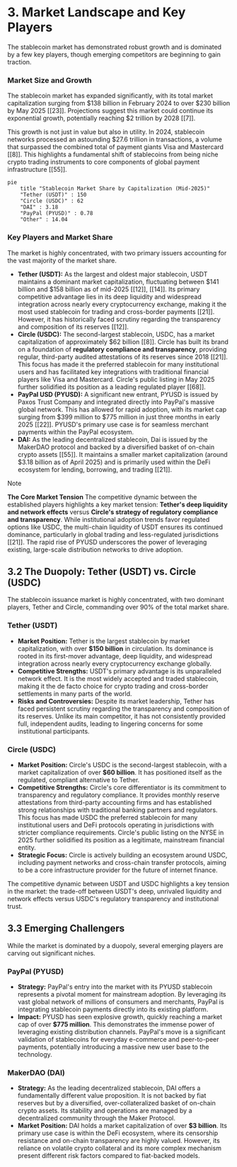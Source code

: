 # 3. Market Landscape and Key Players

The stablecoin market has demonstrated robust growth and is dominated by a few key players, though emerging competitors are beginning to gain traction.

### Market Size and Growth

The stablecoin market has expanded significantly, with its total market capitalization surging from $138 billion in February 2024 to over $230 billion by May 2025 [\[23\]]. Projections suggest this market could continue its exponential growth, potentially reaching $2 trillion by 2028 [\[7\]].

This growth is not just in value but also in utility. In 2024, stablecoin networks processed an astounding $27.6 trillion in transactions, a volume that surpassed the combined total of payment giants Visa and Mastercard [\[8\]]. This highlights a fundamental shift of stablecoins from being niche crypto trading instruments to core components of global payment infrastructure [\[55\]].

```mermaid
pie
    title "Stablecoin Market Share by Capitalization (Mid-2025)"
    "Tether (USDT)" : 150
    "Circle (USDC)" : 62
    "DAI" : 3.18
    "PayPal (PYUSD)" : 0.78
    "Other" : 14.04
```

### Key Players and Market Share

The market is highly concentrated, with two primary issuers accounting for the vast majority of the market share.

*   **Tether (USDT):** As the largest and oldest major stablecoin, USDT maintains a dominant market capitalization, fluctuating between $141 billion and $158 billion as of mid-2025 [\[12\]], [\[14\]]. Its primary competitive advantage lies in its deep liquidity and widespread integration across nearly every cryptocurrency exchange, making it the most used stablecoin for trading and cross-border payments [\[21\]]. However, it has historically faced scrutiny regarding the transparency and composition of its reserves [\[12\]].
*   **Circle (USDC):** The second-largest stablecoin, USDC, has a market capitalization of approximately $62 billion [\[8\]]. Circle has built its brand on a foundation of **regulatory compliance and transparency**, providing regular, third-party audited attestations of its reserves since 2018 [\[21\]]. This focus has made it the preferred stablecoin for many institutional users and has facilitated key integrations with traditional financial players like Visa and Mastercard. Circle's public listing in May 2025 further solidified its position as a leading regulated player [\[68\]].
*   **PayPal USD (PYUSD):** A significant new entrant, PYUSD is issued by Paxos Trust Company and integrated directly into PayPal's massive global network. This has allowed for rapid adoption, with its market cap surging from $399 million to $775 million in just three months in early 2025 [\[22\]]. PYUSD's primary use case is for seamless merchant payments within the PayPal ecosystem.
*   **DAI:** As the leading decentralized stablecoin, Dai is issued by the MakerDAO protocol and backed by a diversified basket of on-chain crypto assets [\[55\]]. It maintains a smaller market capitalization (around $3.18 billion as of April 2025) and is primarily used within the DeFi ecosystem for lending, borrowing, and trading [\[21\]].

> [!NOTE]
> **The Core Market Tension**
> The competitive dynamic between the established players highlights a key market tension: **Tether's deep liquidity and network effects** versus **Circle's strategy of regulatory compliance and transparency**. While institutional adoption trends favor regulated options like USDC, the multi-chain liquidity of USDT ensures its continued dominance, particularly in global trading and less-regulated jurisdictions [\[21\]]. The rapid rise of PYUSD underscores the power of leveraging existing, large-scale distribution networks to drive adoption.

## 3.2 The Duopoly: Tether (USDT) vs. Circle (USDC)

The stablecoin issuance market is highly concentrated, with two dominant players, Tether and Circle, commanding over 90% of the total market share.

### Tether (USDT)

*   **Market Position:** Tether is the largest stablecoin by market capitalization, with over **$150 billion** in circulation. Its dominance is rooted in its first-mover advantage, deep liquidity, and widespread integration across nearly every cryptocurrency exchange globally.
*   **Competitive Strengths:** USDT's primary advantage is its unparalleled network effect. It is the most widely accepted and traded stablecoin, making it the de facto choice for crypto trading and cross-border settlements in many parts of the world.
*   **Risks and Controversies:** Despite its market leadership, Tether has faced persistent scrutiny regarding the transparency and composition of its reserves. Unlike its main competitor, it has not consistently provided full, independent audits, leading to lingering concerns for some institutional participants.

### Circle (USDC)

*   **Market Position:** Circle's USDC is the second-largest stablecoin, with a market capitalization of over **$60 billion**. It has positioned itself as the regulated, compliant alternative to Tether.
*   **Competitive Strengths:** Circle's core differentiator is its commitment to transparency and regulatory compliance. It provides monthly reserve attestations from third-party accounting firms and has established strong relationships with traditional banking partners and regulators. This focus has made USDC the preferred stablecoin for many institutional users and DeFi protocols operating in jurisdictions with stricter compliance requirements. Circle's public listing on the NYSE in 2025 further solidified its position as a legitimate, mainstream financial entity.
*   **Strategic Focus:** Circle is actively building an ecosystem around USDC, including payment networks and cross-chain transfer protocols, aiming to be a core infrastructure provider for the future of internet finance.

The competitive dynamic between USDT and USDC highlights a key tension in the market: the trade-off between USDT's deep, unrivaled liquidity and network effects versus USDC's regulatory transparency and institutional trust.

## 3.3 Emerging Challengers

While the market is dominated by a duopoly, several emerging players are carving out significant niches.

### PayPal (PYUSD)

*   **Strategy:** PayPal's entry into the market with its PYUSD stablecoin represents a pivotal moment for mainstream adoption. By leveraging its vast global network of millions of consumers and merchants, PayPal is integrating stablecoin payments directly into its existing platform.
*   **Impact:** PYUSD has seen explosive growth, quickly reaching a market cap of over **$775 million**. This demonstrates the immense power of leveraging existing distribution channels. PayPal's move is a significant validation of stablecoins for everyday e-commerce and peer-to-peer payments, potentially introducing a massive new user base to the technology.

### MakerDAO (DAI)

*   **Strategy:** As the leading decentralized stablecoin, DAI offers a fundamentally different value proposition. It is not backed by fiat reserves but by a diversified, over-collateralized basket of on-chain crypto assets. Its stability and operations are managed by a decentralized community through the Maker Protocol.
*   **Market Position:** DAI holds a market capitalization of over **$3 billion**. Its primary use case is within the DeFi ecosystem, where its censorship resistance and on-chain transparency are highly valued. However, its reliance on volatile crypto collateral and its more complex mechanism present different risk factors compared to fiat-backed models.
